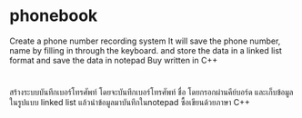 # phonebook
Create a phone number recording system It will save the phone number, name by filling in through the keyboard. and store the data in a linked list format and save the data in notepad Buy written in C++ 
#
สร้างระบบบันทึกเบอร์โทรศัพท์ โดยจะบันทึกเบอร์โทรศัพท์ ชื่อ โดยกรอกผ่านคีย์บอร์ด และเก็บข้อมูลในรูปแบบ linked list แล้วนำข้อมูลมาบันทึกในnotepad ซื้อเขียนด้วยภาษา C++ 
